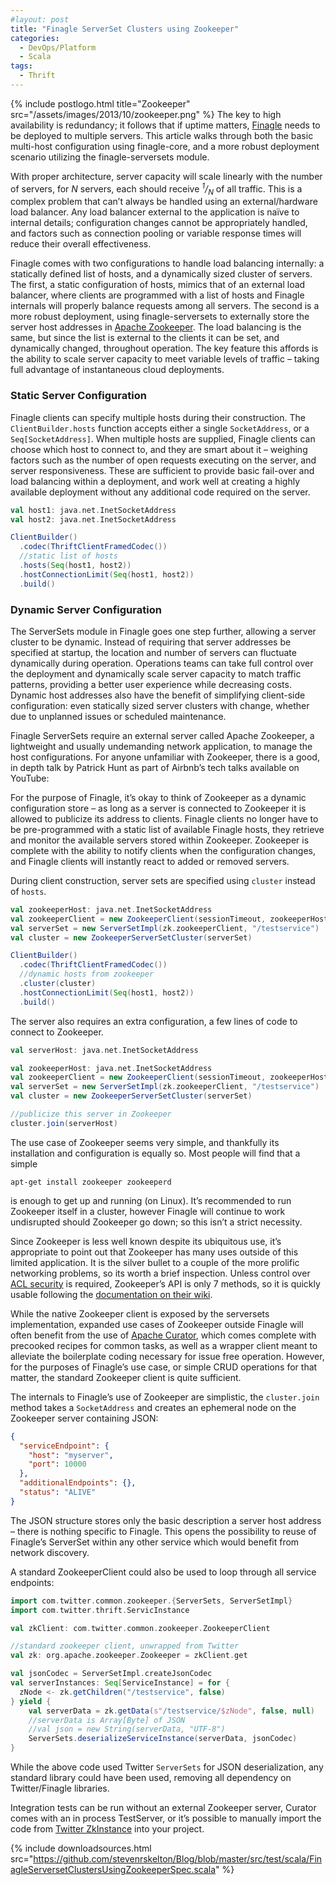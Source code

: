 ```yaml
---
#layout: post
title: "Finagle ServerSet Clusters using Zookeeper"
categories:
  - DevOps/Platform
  - Scala
tags:
  - Thrift
---
```


{% include postlogo.html title="Zookeeper" src="/assets/images/2013/10/zookeeper.png" %} The key to high availability is
redundancy; it follows that if uptime matters, [Finagle](http://twitter.github.io/finagle/) needs to be deployed to
multiple servers. This article walks through both the basic multi-host configuration using finagle-core, and a
more robust deployment scenario utilizing the finagle-serversets module.

With proper architecture, server capacity will scale linearly with the number of servers, for <em>N</em> servers, each
should receive <em><sup>1</sup>/<sub>N</sub></em> of all traffic. This is a complex problem that can’t always be handled
using an external/hardware load balancer. Any load balancer external to the application is naïve to internal details;
configuration changes cannot be appropriately handled, and factors such as connection pooling or variable response times
will reduce their overall effectiveness.

Finagle comes with two configurations to handle load balancing internally: a statically defined list of hosts, and a
dynamically sized cluster of servers. The first, a static configuration of hosts, mimics that of an external load
balancer, where clients are programmed with a list of hosts and Finagle internals will properly balance requests among
all servers. The second is a more robust deployment, using finagle-serversets to externally store the server host
addresses in [Apache Zookeeper](http://zookeeper.apache.org/). The load balancing is the same, but since the list is
external to the clients it can be set, and dynamically changed, throughout operation. The key feature this affords is
the ability to scale server capacity to meet variable levels of traffic – taking full advantage of instantaneous cloud
deployments.

### Static Server Configuration

Finagle clients can specify multiple hosts during their construction. The `ClientBuilder.hosts` function accepts either
a single `SocketAddress`, or a `Seq[SocketAddress]`. When multiple hosts are supplied, Finagle clients can choose which
host to connect to, and they are smart about it – weighing factors such as the number of open requests executing on the
server, and server responsiveness. These are sufficient to provide basic fail-over and load balancing within a
deployment, and work well at creating a highly available deployment without any additional code required on the server.

```scala
val host1: java.net.InetSocketAddress
val host2: java.net.InetSocketAddress

ClientBuilder()
  .codec(ThriftClientFramedCodec())
  //static list of hosts
  .hosts(Seq(host1, host2))
  .hostConnectionLimit(Seq(host1, host2))
  .build()
```

### Dynamic Server Configuration

The ServerSets module in Finagle goes one step further, allowing a server cluster to be dynamic. Instead of requiring
that server addresses be specified at startup, the location and number of servers can fluctuate dynamically during
operation. Operations teams can take full control over the deployment and dynamically scale server capacity to match
traffic patterns, providing a better user experience while decreasing costs. Dynamic host addresses also have the
benefit of simplifying client-side configuration: even statically sized server clusters with change, whether due to
unplanned issues or scheduled maintenance.

Finagle ServerSets require an external server called Apache Zookeeper, a lightweight and usually undemanding network
application, to manage the host configurations. For anyone unfamiliar with Zookeeper, there is a good, in depth talk by
Patrick Hunt as part of Airbnb’s tech talks available on YouTube:

For the purpose of Finagle, it’s okay to think of Zookeeper as a dynamic configuration store – as long as a server is
connected to Zookeeper it is allowed to publicize its address to clients. Finagle clients no longer have to be
pre-programmed with a static list of available Finagle hosts, they retrieve and monitor the available servers stored
within Zookeeper. Zookeeper is complete with the ability to notify clients when the configuration changes, and Finagle
clients will instantly react to added or removed servers.

During client construction, server sets are specified using `cluster` instead of `hosts`.

```scala
val zookeeperHost: java.net.InetSocketAddress
val zookeeperClient = new ZookeeperClient(sessionTimeout, zookeeperHost)
val serverSet = new ServerSetImpl(zk.zookeeperClient, "/testservice")
val cluster = new ZookeeperServerSetCluster(serverSet)

ClientBuilder()
  .codec(ThriftClientFramedCodec())
  //dynamic hosts from zookeeper
  .cluster(cluster)
  .hostConnectionLimit(Seq(host1, host2))
  .build()
```

The server also requires an extra configuration, a few lines of code to connect to Zookeeper.

```scala
val serverHost: java.net.InetSocketAddress

val zookeeperHost: java.net.InetSocketAddress
val zookeeperClient = new ZookeeperClient(sessionTimeout, zookeeperHost)
val serverSet = new ServerSetImpl(zk.zookeeperClient, "/testservice")
val cluster = new ZookeeperServerSetCluster(serverSet)

//publicize this server in Zookeeper
cluster.join(serverHost)
```

The use case of Zookeeper seems very simple, and thankfully its installation and configuration is equally so. Most
people will find that a simple

```
apt-get install zookeeper zookeeperd
```

is enough to get up and running (on Linux). It’s recommended to run Zookeeper itself in a cluster, however Finagle will
continue to work undisrupted should Zookeeper go down; so this isn’t a strict necessity.

Since Zookeeper is less well known despite its ubiquitous use, it’s appropriate to point out that Zookeeper has many
uses outside of this limited application. It is the silver bullet to a couple of the more prolific networking problems,
so its worth a brief inspection. Unless control over [ACL security](http://en.wikipedia.org/wiki/Access_control_list) is
required, Zookeeper’s API is only 7 methods, so it is quickly usable following
the [documentation on their wiki](https://cwiki.apache.org/confluence/display/ZOOKEEPER/Index).

While the native Zookeeper client is exposed by the serversets implementation, expanded use cases of Zookeeper outside 
Finagle will often benefit from the use of [Apache Curator](http://curator.incubator.apache.org/), which comes
complete with precooked recipes for common tasks, as well as a wrapper client meant to alleviate the boilerplate coding
necessary for issue free operation. However, for the purposes of Finagle’s use case, or simple CRUD operations for that
matter, the standard Zookeeper client is quite sufficient.

The internals to Finagle’s use of Zookeeper are simplistic, the `cluster.join` method takes a `SocketAddress` and
creates an ephemeral node on the Zookeeper server containing JSON:

```json
{
  "serviceEndpoint": {
    "host": "myserver",
    "port": 10000
  },
  "additionalEndpoints": {},
  "status": "ALIVE"
}
```

The JSON structure stores only the basic description a server host address – there is nothing specific to Finagle. This
opens the possibility to reuse of Finagle’s ServerSet within any other service which would benefit from network
discovery.

A standard ZookeeperClient could also be used to loop through all service endpoints:

```scala
import com.twitter.common.zookeeper.{ServerSets, ServerSetImpl}
import com.twitter.thrift.ServicInstance

val zkClient: com.twitter.common.zookeeper.ZookeeperClient

//standard zookeeper client, unwrapped from Twitter
val zk: org.apache.zookeeper.Zookeeper = zkClient.get

val jsonCodec = ServerSetImpl.createJsonCodec
val serverInstances: Seq[ServiceInstance] = for {
  zNode <- zk.getChildren("/testservice", false)
} yield {
    val serverData = zk.getData(s"/testservice/$zNode", false, null)
    //serverData is Array[Byte] of JSON
    //val json = new String(serverData, "UTF-8")
    ServerSets.deserializeServiceInstance(serverData, jsonCodec)
}
```

While the above code used Twitter `ServerSets` for JSON deserialization, any standard library could have been used,
removing all dependency on Twitter/Finagle libraries.

Integration tests can be run without an external Zookeeper server, Curator comes with an in process TestServer, or it’s
possible to manually import the code
from [Twitter ZkInstance](https://github.com/twitter/finagle/blob/master/finagle-serversets/src/test/scala/com/twitter/finagle/zookeeper/ZkInstance.scala)
into your project.

{%
include downloadsources.html
src="https://github.com/stevenrskelton/Blog/blob/master/src/test/scala/FinagleServersetClustersUsingZookeeperSpec.scala"
%}